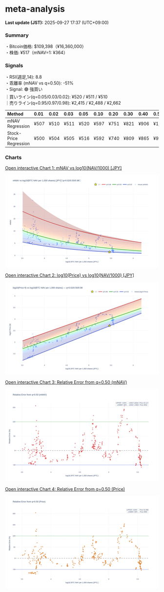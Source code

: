# meta-analysis


<!--REPORT:START-->
**Last update (JST):** 2025-09-27 17:37 (UTC+09:00)

### Summary
・Bitcoin価格: $109,398（¥16,360,000）  
・株価: ¥517（mNAV=1: ¥364）

### Signals
・RSI(週足,14): 8.8  
・乖離率 (mNAV vs q=0.50): -51%  
・Signal: 🟣 強買い  
｜買いライン(q=0.05/0.03/0.02): ¥520 / ¥511 / ¥510  
｜売りライン(q=0.95/0.97/0.98): ¥2,415 / ¥2,488 / ¥2,662

| Method                 | 0.01   | 0.02   | 0.03   | 0.05   | 0.10   | 0.20   | 0.30   | 0.40   | 0.50   | 0.60   | 0.70   | 0.80   | 0.90   | 0.95   | 0.97   | 0.98   | 0.99   |
|:-----------------------|:-------|:-------|:-------|:-------|:-------|:-------|:-------|:-------|:-------|:-------|:-------|:-------|:-------|:-------|:-------|:-------|:-------|
| mNAV Regression        | ¥507   | ¥510   | ¥511   | ¥520   | ¥597   | ¥751   | ¥821   | ¥906   | ¥1,064 | ¥1,219 | ¥1,334 | ¥1,794 | ¥2,181 | ¥2,415 | ¥2,488 | ¥2,662 | ¥2,646 |
| Stock-Price Regression | ¥500   | ¥504   | ¥505   | ¥516   | ¥592   | ¥740   | ¥809   | ¥865   | ¥999   | ¥1,082 | ¥1,238 | ¥1,604 | ¥2,010 | ¥2,252 | ¥2,247 | ¥2,450 | ¥2,466 |

### Charts
[Open interactive Chart 1: mNAV vs log10(NAV/1000) [JPY]](https://tkzm240.github.io/meta-analysis/fig1.html)

![fig1](assets/fig1.png)

[Open interactive Chart 2: log10(Price) vs log10(NAV/1000) [JPY]](https://tkzm240.github.io/meta-analysis/fig2.html)

![fig2](assets/fig2.png)

[Open interactive Chart 3: Relative Error from q=0.50 (mNAV)](https://tkzm240.github.io/meta-analysis/fig3.html)

![fig3](assets/fig3.png)

[Open interactive Chart 4: Relative Error from q=0.50 (Price)](https://tkzm240.github.io/meta-analysis/fig4.html)

![fig4](assets/fig4.png)
<!--REPORT:END-->

